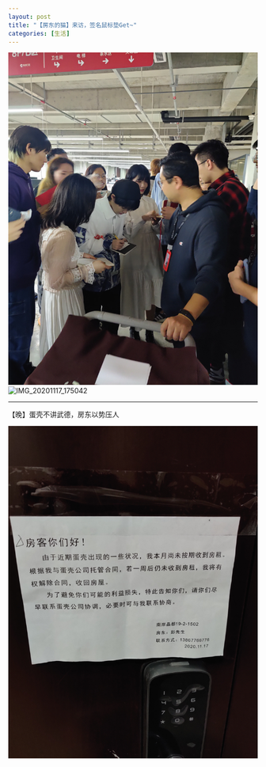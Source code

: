 ```yaml
---
layout: post
title: "【房东的猫】来访，签名鼠标垫Get~"
categories: [生活]
---
```


![IMG_20201117_160200](https://raw.githubusercontent.com/petterobam/picture-bucket/main/vs-code/upload/imgs/IMG_20201117_160200.jpg)
![IMG_20201117_175042](https://raw.githubusercontent.com/petterobam/picture-bucket/main/vs-code/upload/imgs/IMG_20201117_175042.jpg)

---

【晚】蛋壳不讲武德，房东以势压人

![IMG_20201117_213020](https://raw.githubusercontent.com/petterobam/picture-bucket/main/vs-code/upload/imgs/IMG_20201117_213020.jpg)
